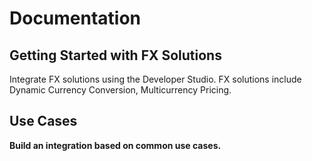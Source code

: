 # Documentation

## Getting Started with FX Solutions
Integrate FX solutions using the Developer Studio. FX solutions include Dynamic Currency Conversion, Multicurrency Pricing.

## Use Cases
<b>Build an integration based on common use cases.</b>


<!-- type: row -->

<!-- type: card
    title: Dynamic Currency Conversion
    Description: Dynamic Currency Conversion (DCC) is a Card Present (CP) and Card Not Present (CNP) offering that allows merchants to offer international credit cardholders the choice to pay in either their own currency or the merchant’s base currency.

    link: ?path=docs/dynamic-currency-conversion.md
-->

<!-- type: card
    title: Multicurrency Pricing
    Description: Multicurrency Pricing (MCP) is a Card Not Present offering that allows merchants to offer pricing in multiple currencies.

    link: ?path=docs/multicurrency-pricing.md
-->

<!-- type: row-end -->

